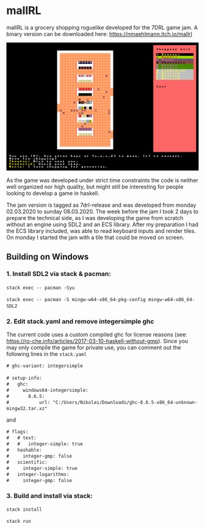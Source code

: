 # mallRL

mallRL is a grocery shopping roguelike developed for the 7DRL game jam.
A binary version can be downloaded here: https://nmaehlmann.itch.io/mallrl

![GIF showing mallRL](https://github.com/nmaehlmann/mallRL/blob/master/screenshots/mallrl.gif)

As the game was developed under strict time constraints the code is neither well organized nor high quality, but might still be interesting for people looking to develop a game in haskell.

The jam version is tagged as 7drl-release and was developed from monday 02.03.2020 to sunday 08.03.2020. The week before the jam I took 2 days to prepare the technical side, as I was developing the game from scratch without an engine using SDL2 and an ECS library. After my preparation I had the ECS library included, was able to read keyboard inputs and render tiles. On monday I started the jam with a tile that could be moved on screen.

## Building on Windows
### 1. Install SDL2 via stack & pacman:

```stack exec -- pacman -Syu```

```stack exec -- pacman -S mingw-w64-x86_64-pkg-config mingw-w64-x86_64-SDL2```

### 2. Edit stack.yaml and remove integersimple ghc

The current code uses a custom compiled ghc for license reasons (see: https://ro-che.info/articles/2017-03-10-haskell-without-gmp). Since you may only compile the game for private use, you can comment out the following lines in the ```stack.yaml```

```
# ghc-variant: integersimple

# setup-info:
#   ghc:
#     windows64-integersimple:
#       8.6.5:
#           url: "C:/Users/Nikolas/Downloads/ghc-8.6.5-x86_64-unknown-mingw32.tar.xz"
```

and

```
# flags:
#   # text:
#   #   integer-simple: true
#   hashable:
#     integer-gmp: false
#   scientific:
#     integer-simple: true
#   integer-logarithms:
#     integer-gmp: false
```

### 3. Build and install via stack:

```stack install```

```stack run```
